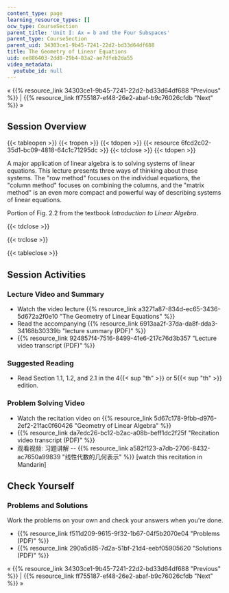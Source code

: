 ```yaml
---
content_type: page
learning_resource_types: []
ocw_type: CourseSection
parent_title: 'Unit I: Ax = b and the Four Subspaces'
parent_type: CourseSection
parent_uid: 34303ce1-9b45-7241-22d2-bd33d64df688
title: The Geometry of Linear Equations
uid: ee886403-2dd8-29b4-83a2-ae7dfeb2da55
video_metadata:
  youtube_id: null
---
```


« {{% resource_link 34303ce1-9b45-7241-22d2-bd33d64df688 "Previous" %}} | {{% resource_link ff755187-ef48-26e2-abaf-b9c76026cfdb "Next" %}} »

Session Overview
----------------

{{< tableopen >}}
{{< tropen >}}
{{< tdopen >}}
{{< resource 6fcd2c02-35d1-bc09-4818-64c1c71295dc >}}
{{< tdclose >}}
{{< tdopen >}}


A major application of linear algebra is to solving systems of linear equations. This lecture presents three ways of thinking about these systems. The "row method" focuses on the individual equations, the "column method" focuses on combining the columns, and the "matrix method" is an even more compact and powerful way of describing systems of linear equations.

Portion of Fig. 2.2 from the textbook _Introduction to Linear Algebra_.


{{< tdclose >}}

{{< trclose >}}

{{< tableclose >}}

Session Activities
------------------

### Lecture Video and Summary

*   Watch the video lecture {{% resource_link a3271a87-834d-ec65-3436-5d672a2f0e10 "The Geometry of Linear Equations" %}}
*   Read the accompanying {{% resource_link 6913aa2f-37da-da8f-dda3-34168b30339b "lecture summary (PDF)" %}}
*   {{% resource_link 924857f4-7516-8499-41e6-217c76d3b357 "Lecture video transcript (PDF)" %}}

### Suggested Reading

*   Read Section 1.1, 1.2, and 2.1 in the 4{{< sup "th" >}} or 5{{< sup "th" >}} edition.

### Problem Solving Video

*   Watch the recitation video on {{% resource_link 5d67c178-9fbb-d976-2ef2-21fac0f60426 "Geometry of Linear Algebra" %}}
*   {{% resource_link da7edc26-bc12-b2ac-a08b-beff1dc2f25f "Recitation video transcript (PDF)" %}}
*   观看视频: 习题讲解 -- {{% resource_link a582f123-a7db-2706-8432-ac7650a99839 "线性代数的几何表示" %}} \[watch this recitation in Mandarin\]

Check Yourself
--------------

### Problems and Solutions

Work the problems on your own and check your answers when you're done.

*   {{% resource_link f511d209-9615-9f32-1b67-04f5b2070e04 "Problems (PDF)" %}}
*   {{% resource_link 290a5d85-7d2a-51bf-21d4-eebf05905620 "Solutions (PDF)" %}}

« {{% resource_link 34303ce1-9b45-7241-22d2-bd33d64df688 "Previous" %}} | {{% resource_link ff755187-ef48-26e2-abaf-b9c76026cfdb "Next" %}} »